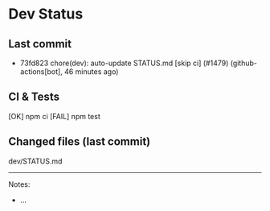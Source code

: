 # Dev Status

## Last commit
- 73fd823 chore(dev): auto-update STATUS.md [skip ci] (#1479) (github-actions[bot], 46 minutes ago)
## CI & Tests
[OK] npm ci
[FAIL] npm test

## Changed files (last commit)
dev/STATUS.md

---
Notes:
- ...
